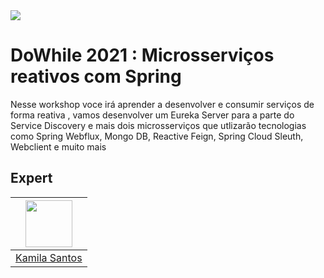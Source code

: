 <img src="https://storage.googleapis.com/golden-wind/experts-club/capa-github.svg" />

# DoWhile 2021 : Microsserviços reativos com Spring
Nesse workshop voce irá aprender a desenvolver  e consumir serviços de forma reativa , vamos desenvolver um Eureka Server para a parte do Service Discovery e mais dois microsserviços que utlizarão tecnologias como Spring Webflux, Mongo DB, Reactive Feign, Spring Cloud Sleuth, Webclient e muito mais 

## Expert

| [<img src="https://avatars.githubusercontent.com/u/32311268?s=460&u=88788249fc35ea2f59f583dae36d674d34896839&v=4" width="75px;"/>](https://github.com/Kamilahsantos) |
| :-: |
|[Kamila Santos](https://github.com/Kamilahsantos)|
